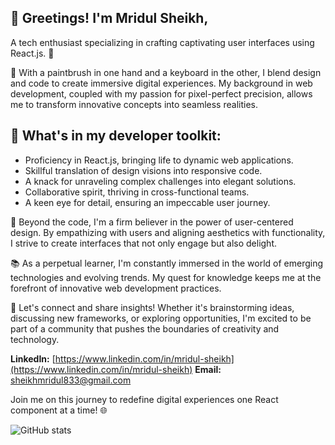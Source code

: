 ## 👋 Greetings! I'm Mridul Sheikh, 

A tech enthusiast specializing in crafting captivating user interfaces using React.js. 🚀

🎨 With a paintbrush in one hand and a keyboard in the other, I blend design and code to create immersive digital experiences. My background in web development, coupled with my passion for pixel-perfect precision, allows me to transform innovative concepts into seamless realities.

## 🔮 What's in my developer toolkit:

* Proficiency in React.js, bringing life to dynamic    web applications. 
* Skillful translation of design visions into responsive code.
* A knack for unraveling complex challenges into elegant solutions.
* Collaborative spirit, thriving in cross-functional teams.
* A keen eye for detail, ensuring an impeccable user journey.

🌟 Beyond the code, I'm a firm believer in the power of user-centered design. By empathizing with users and aligning aesthetics with functionality, I strive to create interfaces that not only engage but also delight.

📚 As a perpetual learner, I'm constantly immersed in the world of emerging technologies and evolving trends. My quest for knowledge keeps me at the forefront of innovative web development practices.

📧 Let's connect and share insights! Whether it's brainstorming ideas, discussing new frameworks, or exploring opportunities, I'm excited to be part of a community that pushes the boundaries of creativity and technology.

**LinkedIn:** [https://www.linkedin.com/in/mridul-sheikh](https://www.linkedin.com/in/mridul-sheikh)
**Email:** sheikhmridul833@gmail.com

Join me on this journey to redefine digital experiences one React component at a time! 🌐

![GitHub stats](https://github-readme-stats.vercel.app/api?username=MridulSheikh&show_icons=true)  
